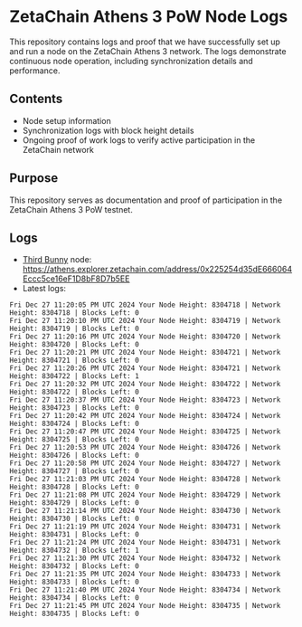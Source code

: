 # ZetaChain Athens 3 PoW Node Logs
This repository contains logs and proof that we have successfully set up and run a node on the ZetaChain Athens 3 network. The logs demonstrate continuous node operation, including synchronization details and performance.

## Contents
- Node setup information
- Synchronization logs with block height details
- Ongoing proof of work logs to verify active participation in the ZetaChain network

## Purpose
This repository serves as documentation and proof of participation in the ZetaChain Athens 3 PoW testnet.

## Logs

- [Third Bunny](https://thirdbunny.xyz/) node: https://athens.explorer.zetachain.com/address/0x225254d35dE666064Eccc5ce16eF1D8bF8D7b5EE
- Latest logs:
```
Fri Dec 27 11:20:05 PM UTC 2024 Your Node Height: 8304718 | Network Height: 8304718 | Blocks Left: 0
Fri Dec 27 11:20:10 PM UTC 2024 Your Node Height: 8304719 | Network Height: 8304719 | Blocks Left: 0
Fri Dec 27 11:20:16 PM UTC 2024 Your Node Height: 8304720 | Network Height: 8304720 | Blocks Left: 0
Fri Dec 27 11:20:21 PM UTC 2024 Your Node Height: 8304721 | Network Height: 8304721 | Blocks Left: 0
Fri Dec 27 11:20:26 PM UTC 2024 Your Node Height: 8304721 | Network Height: 8304722 | Blocks Left: 1
Fri Dec 27 11:20:32 PM UTC 2024 Your Node Height: 8304722 | Network Height: 8304722 | Blocks Left: 0
Fri Dec 27 11:20:37 PM UTC 2024 Your Node Height: 8304723 | Network Height: 8304723 | Blocks Left: 0
Fri Dec 27 11:20:42 PM UTC 2024 Your Node Height: 8304724 | Network Height: 8304724 | Blocks Left: 0
Fri Dec 27 11:20:47 PM UTC 2024 Your Node Height: 8304725 | Network Height: 8304725 | Blocks Left: 0
Fri Dec 27 11:20:53 PM UTC 2024 Your Node Height: 8304726 | Network Height: 8304726 | Blocks Left: 0
Fri Dec 27 11:20:58 PM UTC 2024 Your Node Height: 8304727 | Network Height: 8304727 | Blocks Left: 0
Fri Dec 27 11:21:03 PM UTC 2024 Your Node Height: 8304728 | Network Height: 8304728 | Blocks Left: 0
Fri Dec 27 11:21:08 PM UTC 2024 Your Node Height: 8304729 | Network Height: 8304729 | Blocks Left: 0
Fri Dec 27 11:21:14 PM UTC 2024 Your Node Height: 8304730 | Network Height: 8304730 | Blocks Left: 0
Fri Dec 27 11:21:19 PM UTC 2024 Your Node Height: 8304731 | Network Height: 8304731 | Blocks Left: 0
Fri Dec 27 11:21:24 PM UTC 2024 Your Node Height: 8304731 | Network Height: 8304732 | Blocks Left: 1
Fri Dec 27 11:21:30 PM UTC 2024 Your Node Height: 8304732 | Network Height: 8304732 | Blocks Left: 0
Fri Dec 27 11:21:35 PM UTC 2024 Your Node Height: 8304733 | Network Height: 8304733 | Blocks Left: 0
Fri Dec 27 11:21:40 PM UTC 2024 Your Node Height: 8304734 | Network Height: 8304734 | Blocks Left: 0
Fri Dec 27 11:21:45 PM UTC 2024 Your Node Height: 8304735 | Network Height: 8304735 | Blocks Left: 0
```
